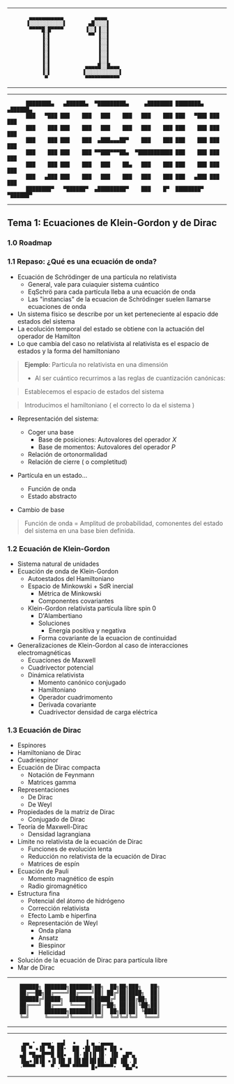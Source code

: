 
--------------------


           ▄▄▄▄▄▄▄▄▄▄▄          ▄▄▄▄
          ▐░░░░░░░░░░░▌       ▄█░░░░▌
           ▀▀▀▀█░█▀▀▀▀       ▐░░▌▐░░▌
               ▐░▌            ▀▀ ▐░░▌
               ▐░▌               ▐░░▌
               ▐░▌               ▐░░▌
               ▐░▌               ▐░░▌
               ▐░▌               ▐░░▌
               ▐░▌           ▄▄▄▄█░░█▄▄▄
               ▐░▌          ▐░░░░░░░░░░░▌
                ▀            ▀▀▀▀▀▀▀▀▀▀▀


--------------------

--------------------


          ████████▄   ▄██████▄  ▀█████████▄     ▄████████ ████████▄   ▄██████▄
          ███   ▀███ ███    ███   ███    ███   ███    ███ ███   ▀███ ███    ███
          ███    ███ ███    ███   ███    ███   ███    ███ ███    ███ ███    ███
          ███    ███ ███    ███  ▄███▄▄▄██▀    ███    ███ ███    ███ ███    ███
          ███    ███ ███    ███ ▀▀███▀▀▀██▄  ▀███████████ ███    ███ ███    ███
          ███    ███ ███    ███   ███    ██▄   ███    ███ ███    ███ ███    ███
          ███   ▄███ ███    ███   ███    ███   ███    ███ ███   ▄███ ███    ███
          ████████▀   ▀██████▀  ▄█████████▀    ███    █▀  ████████▀   ▀██████▀


--------------------


## Tema 1: Ecuaciones de Klein-Gordon y de Dirac

### 1.0 Roadmap

### 1.1 Repaso: ¿Qué es una ecuación de onda?

- Ecuación de Schrödinger de una partícula no relativista
	- General, vale para cuiaquier sistema cuántico
	- EqSchrö para cada partícula lleba a una ecuación de onda
	- Las "instancias" de la ecuacion de Schrödinger suelen llamarse ecuaciones de onda
- Un sistema físico se describe por un ket perteneciente al espacio dde estados del sistema
- La ecolución temporal del estado se obtiene con la actuación del operador de Hamilton
- Lo que cambia del caso no relativista al relativista es el espacio de estados y la forma del hamiltoniano

> **Ejemplo**: Particula no relativista en una dimensión
> - Al ser cuántico recurrimos a las reglas de cuantización canónicas:

> Establecemos el espacio de estados del sistema

> Introducimos el hamiltoniano ( el correcto lo da el sistema )

- Representación del sistema:
	- Coger una base
		- Base de posiciones: Autovalores del operador $X$
	 	- Base de momentos: Autovalores del operador $P$
	- Relación de ortonormalidad
	- Relación de cierre ( o completitud)

- Partícula en un estado...
	- Función de onda
	- Estado abstracto

- Cambio de base

> Función de onda = Amplitud de probabilidad, comonentes del estado del sistema en una base bien definida.

### 1.2 Ecuación de Klein-Gordon

- Sistema natural de unidades
- Ecuación de onda de Klein-Gordon
	- Autoestados del Hamiltoniano
	- Espacio de Minkowski + SdR inercial
		- Métrica de Minkowski
		- Componentes covariantes
	- Klein-Gordon relativista partícula libre spin 0
		- D'Alambertiano
		- Soluciones
			- Energía positiva y negativa
		- Forma covariante de la ecuacion de continuidad
- Generalizaciones de Klein-Gordon al caso de interacciones electromagnéticas
	- Ecuaciones de Maxwell
	- Cuadrivector potencial
	- Dinámica relativista
		- Momento canónico conjugado
		- Hamiltoniano
		- Operador cuadrimomento
		- Derivada covariante
		- Cuadrivector densidad de carga eléctrica

### 1.3 Ecuación de Dirac

- Espinores
- Hamiltoniano de Dirac
- Cuadriespinor
- Ecuación de Dirac compacta
	- Notación de Feynmann
	- Matrices gamma
- Representaciones
	- De Dirac
	- De Weyl
- Propiedades de la matriz de Dirac
	- Conjugado de Dirac
- Teoría de Maxwell-Dirac
	- Densidad lagrangiana
- Límite no relativista de la ecuación de Dirac
	- Funciones de evolución lenta
	- Reducción no relativista de la ecuación de Dirac
	- Matrices de espín
- Ecuación de Pauli
	- Momento magnético de espín
	- Radio giromagnético
- Estructura fina
	- Potencial del átomo de hidrógeno
	- Corrección relativista
	- Efecto Lamb e hiperfina
	- Representación de Weyl
		- Onda plana
		- Ansatz
		- Biespinor
		- Helicidad
- Solución de la ecuación de Dirac para partícula libre
- Mar de Dirac



--------------------


        ██████╗ ███████╗███████╗██╗  ██╗██╗███╗   ██╗
        ██╔══██╗██╔════╝██╔════╝██║ ██╔╝██║████╗  ██║
        ██████╔╝█████╗  ███████╗█████╔╝ ██║██╔██╗ ██║
        ██╔═══╝ ██╔══╝  ╚════██║██╔═██╗ ██║██║╚██╗██║
        ██║     ███████╗███████║██║  ██╗██║██║ ╚████║
        ╚═╝     ╚══════╝╚══════╝╚═╝  ╚═╝╚═╝╚═╝  ╚═══╝


--------------------


--------------------


         ▄▄ •  ▄▄▄· ▄▄▌  ▪   ▐ ▄ ·▄▄▄▄
        ▐█ ▀ ▪▐█ ▀█ ██•  ██ •█▌▐███▪ ██ ▪
        ▄█ ▀█▄▄█▀▀█ ██▪  ▐█·▐█▐▐▌▐█· ▐█▌ ▄█▀▄
        ▐█▄▪▐█▐█ ▪▐▌▐█▌▐▌▐█▌██▐█▌██. ██ ▐█▌.▐▌
        ·▀▀▀▀  ▀  ▀ .▀▀▀ ▀▀▀▀▀ █▪▀▀▀▀▀•  ▀█▄▀▪


--------------------

